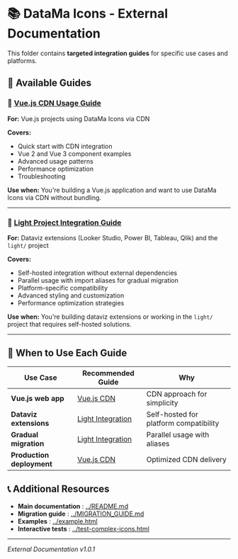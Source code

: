 # 📚 DataMa Icons - External Documentation

This folder contains **targeted integration guides** for specific use cases and platforms.

## 📖 Available Guides

### 🌟 [Vue.js CDN Usage Guide](./vue-cdn-usage.md)
**For:** Vue.js projects using DataMa Icons via CDN

**Covers:**
- Quick start with CDN integration
- Vue 2 and Vue 3 component examples
- Advanced usage patterns
- Performance optimization
- Troubleshooting

**Use when:** You're building a Vue.js application and want to use DataMa Icons via CDN without bundling.

---

### 🔧 [Light Project Integration Guide](./light-integration.md)
**For:** Dataviz extensions (Looker Studio, Power BI, Tableau, Qlik) and the `light/` project

**Covers:**
- Self-hosted integration without external dependencies
- Parallel usage with import aliases for gradual migration
- Platform-specific compatibility
- Advanced styling and customization
- Performance optimization strategies

**Use when:** You're building dataviz extensions or working in the `light/` project that requires self-hosted solutions.

---

## 🎯 When to Use Each Guide

| Use Case | Recommended Guide | Why |
|----------|------------------|-----|
| **Vue.js web app** | [Vue.js CDN](./vue-cdn-usage.md) | CDN approach for simplicity |
| **Dataviz extensions** | [Light Integration](./light-integration.md) | Self-hosted for platform compatibility |
| **Gradual migration** | [Light Integration](./light-integration.md) | Parallel usage with aliases |
| **Production deployment** | [Vue.js CDN](./vue-cdn-usage.md) | Optimized CDN delivery |

## 📞 Additional Resources

- **Main documentation** : [../README.md](../README.md)
- **Migration guide** : [../MIGRATION_GUIDE.md](../MIGRATION_GUIDE.md)
- **Examples** : [../example.html](../example.html)
- **Interactive tests** : [../test-complex-icons.html](../test-complex-icons.html)

---

*External Documentation v1.0.1* 